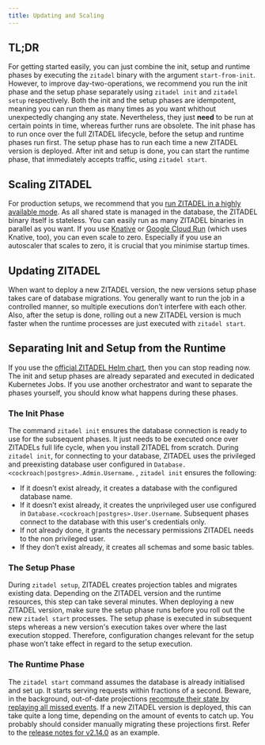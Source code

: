 ```yaml
---
title: Updating and Scaling
---
```


## TL;DR

For getting started easily, you can just combine the init, setup and runtime phases
by executing the `zitadel` binary with the argument `start-from-init`.
However, to improve day-two-operations,
we recommend you run the init phase and the setup phase
separately using `zitadel init` and  `zitadel setup` respectively.
Both the init and the setup phases are idempotent,
meaning you can run them as many times as you want whithout unexpectedly changing any state.
Nevertheless, they just __need__ to be run at certain points in time, whereas further runs are obsolete.
The init phase has to run once over the full ZITADEL lifecycle, before the setup and runtime phases run first.
The setup phase has to run each time a new ZITADEL version is deployed.
After init and setup is done, you can start the runtime phase, that immediately accepts traffic, using `zitadel start`.

## Scaling ZITADEL

For production setups, we recommend that you [run ZITADEL in a highly available mode](/docs/self-hosting/manage/production).
As all shared state is managed in the database,
the ZITADEL binary itself is stateless.
You can easily run as many ZITADEL binaries in parallel as you want.
If you use [Knative](/docs/self-hosting/deploy/knative)
or [Google Cloud Run](https://cloud.google.com/run) (which uses Knative, too),
you can even scale to zero.
Especially if you use an autoscaler that scales to zero,
it is crucial that you minimise startup times.

## Updating ZITADEL

When want to deploy a new ZITADEL version,
the new versions setup phase takes care of database migrations.
You generally want to run the job in a controlled manner,
so multiple executions don’t interfere with each other.
Also, after the setup is done,
rolling out a new ZITADEL version is much faster
when the runtime processes are just executed with `zitadel start`.

## Separating Init and Setup from the Runtime

If you use the [official ZITADEL Helm chart](/docs/self-hosting/deploy/kubernetes),
then you can stop reading now.
The init and setup phases are already separated and executed in dedicated Kubernetes Jobs.
If you use another orchestrator and want to separate the phases yourself,
you should know what happens during these phases.

### The Init Phase

The command `zitadel init` ensures the database connection is ready to use for the subsequent phases.
It just needs to be executed once over ZITADELs full life cycle,
when you install ZITADEL from scratch.
During `zitadel init`, for connecting to your database,
ZITADEL uses the privileged and preexisting database user configured in `Database.<cockroach|postgres>.Admin.Username`.
, `zitadel init` ensures the following:
- If it doesn’t exist already, it creates a database with the configured database name.
- If it doesn’t exist already, it creates the unprivileged user use configured in `Database.<cockroach|postgres>.User.Username`.
  Subsequent phases connect to the database with this user's credentials only.
- If not already done, it grants the necessary permissions ZITADEL needs to the non privileged user.
- If they don’t exist already, it creates all schemas and some basic tables.

### The Setup Phase

During `zitadel setup`, ZITADEL creates projection tables and migrates existing data.
Depending on the ZITADEL version and the runtime resources,
this step can take several minutes.
When deploying a new ZITADEL version,
make sure the setup phase runs before you roll out the new `zitadel start` processes.
The setup phase is executed in subsequent steps
whereas a new version's execution takes over where the last execution stopped.
Therefore, configuration changes relevant for the setup phase won’t take effect in regard to the setup execution.

### The Runtime Phase

The `zitadel start` command assumes the database is already initialised and set up.
It starts serving requests within fractions of a second.
Beware, in the background, out-of-date projections
[recompute their state by replaying all missed events](/docs/concepts/eventstore/implementation#projections).
If a new ZITADEL version is deployed, this can take quite a long time,
depending on the amount of events to catch up.
You probably should consider manually migrating these projections first.
Refer to the [release notes for v2.14.0](https://github.com/zitadel/zitadel/releases/tag/v2.14.0) as an example.

